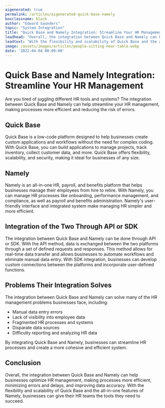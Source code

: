 ```yaml
---
aigenerated: true
permalink: /articles/aigenerated-quick-base-namely
boxclassname: black
author: "Edward Saunders"
topic: "System Integration"
title: "Quick Base and Namely Integration: Streamline Your HR Management"
leadhead: "Overall, the integration between Quick Base and Namely can help businesses optimize HR management, making processes more efficient, minimizing errors and delays, and improving data accuracy"
leadtext: "With the flexibility and scalability of Quick Base and the all-in-one features of Namely, businesses can give their HR teams the tools they need to succeed."
image: /assets/images/articles/people-sitting-near-table.webp
date: '2022-04-04 00:00:00'
---
```

<div class="arttext">    <h1>Quick Base and Namely Integration: Streamline Your HR Management</h1>
    <p>Are you tired of juggling different HR tools and systems? The integration between Quick Base and Namely can help streamline your HR management, making processes more efficient and reducing the risk of errors.</p>
    <h2>Quick Base</h2>
    <p>Quick Base is a low-code platform designed to help businesses create custom applications and workflows without the need for complex coding. With Quick Base, you can build applications to manage projects, track inventory, collect customer data, and more. Quick Base offers flexibility, scalability, and security, making it ideal for businesses of any size.</p>
    <h2>Namely</h2>
    <p>Namely is an all-in-one HR, payroll, and benefits platform that helps businesses manage their employees from hire to retire. With Namely, you can manage HR processes like onboarding, performance management, and compliance, as well as payroll and benefits administration. Namely's user-friendly interface and integrated system make managing HR simpler and more efficient.</p>
    <h2>Integration of the Two Through API or SDK</h2>
    <p>The integration between Quick Base and Namely can be done through API or SDK. With the API method, data is exchanged between the two platforms through a set of defined requests and responses. This method allows for real-time data transfer and allows businesses to automate workflows and eliminate manual data entry. With SDK integration, businesses can develop custom connections between the platforms and incorporate user-defined functions.</p>
    <h2>Problems Their Integration Solves</h2>
    <p>The integration between Quick Base and Namely can solve many of the HR management problems businesses face, including:</p>
    <ul>
      <li>Manual data entry errors</li>
      <li>Lack of visibility into employee data</li>
      <li>Fragmented HR processes and systems</li>
      <li>Disparate data sources</li>
      <li>Difficulty reporting and analyzing HR data</li>
    </ul>
    <p>By integrating Quick Base and Namely, businesses can streamline HR processes and create a more cohesive and efficient system.</p>
    <h2>Conclusion</h2>
    <p>Overall, the integration between Quick Base and Namely can help businesses optimize HR management, making processes more efficient, minimizing errors and delays, and improving data accuracy. With the flexibility and scalability of Quick Base and the all-in-one features of Namely, businesses can give their HR teams the tools they need to succeed.</p>
</div>